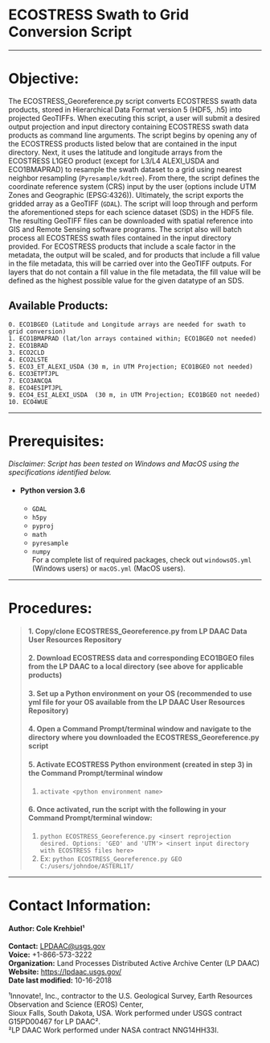 # ECOSTRESS Swath to Grid Conversion Script
---
# Objective:
The ECOSTRESS_Georeference.py script converts ECOSTRESS swath data products, stored in Hierarchical Data Format version 5 (HDF5, .h5) into projected GeoTIFFs. When executing this script, a user will submit a desired output projection and input directory containing ECOSTRESS swath data products as command line arguments. The script begins by opening any of the ECOSTRESS products listed below that are contained in the input directory. Next, it uses the latitude and longitude arrays from the ECOSTRESS L1GEO product (except for L3/L4 ALEXI_USDA and ECO1BMAPRAD) to resample the swath dataset to a grid using nearest neighbor resampling (`Pyresample/kdtree`). From there, the script defines the coordinate reference system (CRS) input by the user (options include UTM Zones and Geographic (EPSG:4326)). Ultimately, the script exports the gridded array as a GeoTIFF (`GDAL`). The script will loop through and perform the aforementioned steps for each science dataset (SDS) in the HDF5 file. The resulting GeoTIFF files can be downloaded with spatial reference into GIS and Remote Sensing software programs. The script also will batch process all ECOSTRESS swath files contained in the input directory provided. For ECOSTRESS products that include a scale factor in the metadata, the output will be scaled, and for products that include a fill value in the file metadata, this will be carried over into the GeoTIFF outputs. For layers that do not contain a fill value in the file metadata, the fill value will be defined as the highest possible value for the given datatype of an SDS.
## Available Products:
    0. ECO1BGEO (Latitude and Longitude arrays are needed for swath to grid conversion)
    1. ECO1BMAPRAD (lat/lon arrays contained within; ECO1BGEO not needed)  
    2. ECO1BRAD  
    3. ECO2CLD  
    4. ECO2LSTE  
    5. ECO3_ET_ALEXI_USDA (30 m, in UTM Projection; ECO1BGEO not needed)  
    6. ECO3ETPTJPL  
    7. ECO3ANCQA  
    8. ECO4ESIPTJPL  
    9. ECO4_ESI_ALEXI_USDA  (30 m, in UTM Projection; ECO1BGEO not needed)  
    10. ECO4WUE
---
# Prerequisites:
*Disclaimer: Script has been tested on Windows and MacOS using the specifications identified below.*  
+ #### Python version 3.6  
  + `GDAL`
  + `h5py`
  + `pyproj`
  + `math`
  + `pyresample`
  + `numpy`      
For a complete list of required packages, check out `windowsOS.yml` (Windows users) or `macOS.yml` (MacOS users).  
---
# Procedures:
> #### 1.	Copy/clone ECOSTRESS_Georeference.py from LP DAAC Data User Resources Repository  
> #### 2.	Download ECOSTRESS data and corresponding ECO1BGEO files from the LP DAAC to a local directory (see above for applicable products)  
> #### 3. Set up a Python environment on your OS (recommended to use yml file for your OS available from the LP DAAC User Resources Repository)
> #### 4.	Open a Command Prompt/terminal window and navigate to the directory where you downloaded the ECOSTRESS_Georeference.py script  
> #### 5.	Activate ECOSTRESS Python environment (created in step 3) in the Command Prompt/terminal window  
  > 1.  `activate <python environment name>`
> #### 6.	Once activated, run the script with the following in your Command Prompt/terminal window:
  > 1.  `python ECOSTRESS_Georeference.py <insert reprojection desired. Options: 'GEO' and 'UTM'> <insert input directory with ECOSTRESS files here>`
  > 2. Ex:   `python ECOSTRESS_Georeference.py GEO C:/users/johndoe/ASTERL1T/`
---
# Contact Information:
#### Author: Cole Krehbiel¹   
**Contact:** LPDAAC@usgs.gov  
**Voice:** +1-866-573-3222  
**Organization:** Land Processes Distributed Active Archive Center (LP DAAC)  
**Website:** https://lpdaac.usgs.gov/  
**Date last modified:** 10-16-2018  

¹Innovate!, Inc., contractor to the U.S. Geological Survey, Earth Resources Observation and Science (EROS) Center,  
 Sioux Falls, South Dakota, USA. Work performed under USGS contract G15PD00467 for LP DAAC².  
²LP DAAC Work performed under NASA contract NNG14HH33I.
